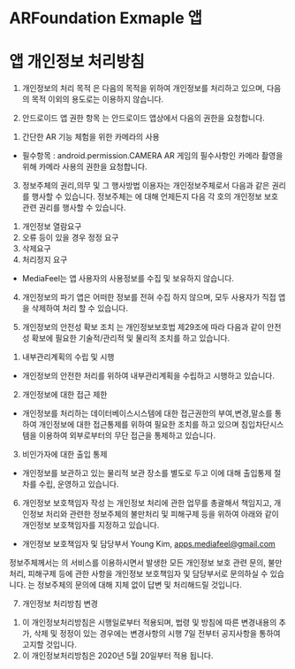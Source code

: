 # ARFoundation Exmaple 앱
# 앱 개인정보 처리방침

1. 개인정보의 처리 목적
<MediaFeel>은 다음의 목적을 위하여 개인정보를 처리하고 있으며, 다음의 목적 이외의 용도로는 이용하지 않습니다.

2. 안드로이드 앱 권한 항목
<MediaFeel>는 안드로이드 앱상에서 다음의 권한을 요청합니다.
1) 간단한 AR 기능 체험을 위한 카메라의 사용
- 필수항목 : android.permission.CAMERA
AR 게임의 필수사항인 카메라 촬영을 위해 카메라 사용의 권한을 요청합니다.

3. 정보주체의 권리,의무 및 그 행사방법 이용자는 개인정보주체로서 다음과 같은 권리를 행사할 수 있습니다.
정보주체는 <MediaFeel>에 대해 언제든지 다음 각 호의 개인정보 보호 관련 권리를 행사할 수 있습니다.
1) 개인정보 열람요구
2) 오류 등이 있을 경우 정정 요구
3) 삭제요구
4) 처리정지 요구
* MediaFeel는 앱 사용자의 사용정보를 수집 및 보유하지 않습니다.

4. 개인정보의 파기
<MediaFeel>앱은 어떠한 정보를 전혀 수집 하지 않으며, 모두 사용자가 직접 앱을 삭제하여 처리 할 수 있습니다.

5. 개인정보의 안전성 확보 조치
<MediaFeel>는 개인정보보호법 제29조에 따라 다음과 같이 안전성 확보에 필요한 기술적/관리적 및 물리적 조치를 하고 있습니다.
1) 내부관리계획의 수립 및 시행
- 개인정보의 안전한 처리를 위하여 내부관리계획을 수립하고 시행하고 있습니다.
2) 개인정보에 대한 접근 제한
- 개인정보를 처리하는 데이터베이스시스템에 대한 접근권한의 부여,변경,말소를 통하여 개인정보에 대한 접근통제를 위하여 필요한 조치를 하고 있으며 침입차단시스템을 이용하여 외부로부터의 무단 접근을 통제하고 있습니다.
3) 비인가자에 대한 출입 통제
- 개인정보를 보관하고 있는 물리적 보관 장소를 별도로 두고 이에 대해 출입통제 절차를 수립, 운영하고 있습니다.

6. 개인정보 보호책임자 작성
<MediaFeel>는 개인정보 처리에 관한 업무를 총괄해서 책임지고, 개인정보 처리와 관련한 정보주체의 불만처리 및 피해구제 등을 위하여 아래와 같이 개인정보 보호책임자를 지정하고 있습니다.

* 개인정보 보호책임자 및 담당부서
Young Kim, apps.mediafeel@gmail.com

정보주체께서는 <MediaFeel>의 서비스를 이용하시면서 발생한 모든 개인정보 보호 관련 문의, 불만처리, 피해구제 등에 관한 사항을 개인정보 보호책임자 및 담당부서로 문의하실 수 있습니다.
<MediaFeel>는 정보주체의 문의에 대해 지체 없이 답변 및 처리해드릴 것입니다.

7. 개인정보 처리방침 변경
1) 이 개인정보처리방침은 시행일로부터 적용되며, 법령 및 방침에 따른 변경내용의 추가, 삭제 및 정정이 있는 경우에는 변경사항의 시행 7일 전부터 공지사항을 통하여 고지할 것입니다.
2) 이 개인정보처리방침은 2020년 5월 20일부터 적용 됩니다.
